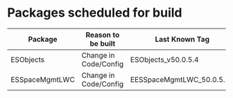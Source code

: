 # Packages scheduled for build

| Package                 | Reason to be built                | Last Known Tag               |
|-------------------------|-----------------------------------|------------------------------|
| ESObjects               | Change in Code/Config             | ESObjects_v50.0.5.4          |
| ESSpaceMgmtLWC          | Change in Code/Config             | EESSpaceMgmtLWC_50.0.5.17    |
